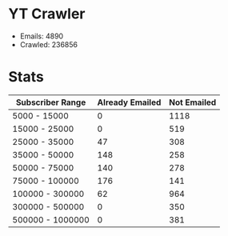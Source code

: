 # YT Crawler
- Emails: 4890
- Crawled: 236856

# Stats
| Subscriber Range  | Already Emailed | Not Emailed |
|-------|-------|-------|
| 5000 - 15000 | 0 | 1118 |
| 15000 - 25000 | 0 | 519 |
| 25000 - 35000 | 47 | 308 |
| 35000 - 50000 | 148 | 258 |
| 50000 - 75000 | 140 | 278 |
| 75000 - 100000 | 176 | 141 |
| 100000 - 300000 | 62 | 964 |
| 300000 - 500000 | 0 | 350 |
| 500000 - 1000000 | 0 | 381 |
